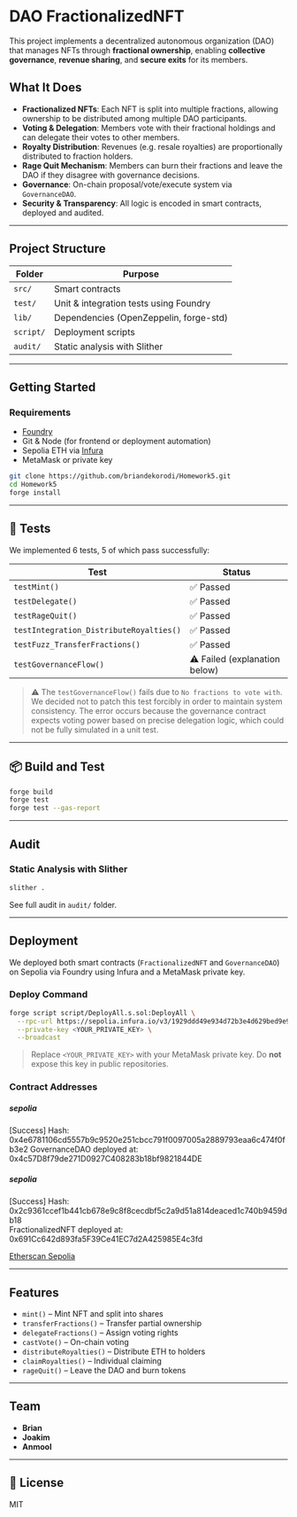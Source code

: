 # DAO FractionalizedNFT

This project implements a decentralized autonomous organization (DAO) that manages NFTs through **fractional ownership**, enabling **collective governance**, **revenue sharing**, and **secure exits** for its members.

##  What It Does

-  **Fractionalized NFTs**: Each NFT is split into multiple fractions, allowing ownership to be distributed among multiple DAO participants.
-  **Voting & Delegation**: Members vote with their fractional holdings and can delegate their votes to other members.
-  **Royalty Distribution**: Revenues (e.g. resale royalties) are proportionally distributed to fraction holders.
-  **Rage Quit Mechanism**: Members can burn their fractions and leave the DAO if they disagree with governance decisions.
-  **Governance**: On-chain proposal/vote/execute system via `GovernanceDAO`.
-  **Security & Transparency**: All logic is encoded in smart contracts, deployed and audited.

---
## Project Structure

| Folder       | Purpose                                      |
|--------------|----------------------------------------------|
| `src/`       | Smart contracts                              |
| `test/`      | Unit & integration tests using Foundry       |
| `lib/`       | Dependencies (OpenZeppelin, forge-std)       |
| `script/`    | Deployment scripts                           |
| `audit/`     | Static analysis with Slither                 |

---

##  Getting Started

### Requirements

- [Foundry](https://book.getfoundry.sh/)
- Git & Node (for frontend or deployment automation)
- Sepolia ETH via [Infura](https://infura.io)
- MetaMask or private key

```bash
git clone https://github.com/briandekorodi/Homework5.git
cd Homework5
forge install
```

---

## 🧪 Tests

We implemented 6 tests, 5 of which pass successfully:

| Test                                      | Status    |
|------------------------------------------|-----------|
| `testMint()`                             | ✅ Passed |
| `testDelegate()`                         | ✅ Passed |
| `testRageQuit()`                         | ✅ Passed |
| `testIntegration_DistributeRoyalties()`  | ✅ Passed |
| `testFuzz_TransferFractions()`           | ✅ Passed |
| `testGovernanceFlow()`                   | ⚠️ Failed (explanation below) |

> ⚠️ The `testGovernanceFlow()` fails due to `No fractions to vote with`. We decided not to patch this test forcibly in order to maintain system consistency. The error occurs because the governance contract expects voting power based on precise delegation logic, which could not be fully simulated in a unit test.

---

## 📦 Build and Test

```bash
forge build
forge test
forge test --gas-report
```

---

##  Audit

### Static Analysis with Slither

```bash
slither .
```

See full audit in `audit/` folder.

---

##  Deployment

We deployed both smart contracts (`FractionalizedNFT` and `GovernanceDAO`) on Sepolia via Foundry using Infura and a MetaMask private key.

### Deploy Command

```bash
forge script script/DeployAll.s.sol:DeployAll \
  --rpc-url https://sepolia.infura.io/v3/1929ddd49e934d72b3e4d629bed9e96b \
  --private-key <YOUR_PRIVATE_KEY> \
  --broadcast
```

> Replace `<YOUR_PRIVATE_KEY>` with your MetaMask private key. Do **not** expose this key in public repositories.

### Contract Addresses

##### sepolia
[Success] Hash: 0x4e6781106cd5557b9c9520e251cbcc791f0097005a2889793eaa6c474f0fb3e2
GovernanceDAO deployed at: 0x4c57D8f79de271D0927C408283b18bf9821844DE
                                                                                                               
##### sepolia                                                                                                  
[Success] Hash: 0x2c9361ccef1b441cb678e9c8f8cecdbf5c2a9d51a814deaced1c740b9459db18                         
FractionalizedNFT deployed at: 0x691Cc642d893fa5F39Ce41EC7d2A425985E4c3fd


[Etherscan Sepolia](https://sepolia.etherscan.io/address/0x654fa9800849234b366c94e40d3d04af0f129828)

---

##  Features

- `mint()` – Mint NFT and split into shares
- `transferFractions()` – Transfer partial ownership
- `delegateFractions()` – Assign voting rights
- `castVote()` – On-chain voting
- `distributeRoyalties()` – Distribute ETH to holders
- `claimRoyalties()` – Individual claiming
- `rageQuit()` – Leave the DAO and burn tokens

---

##  Team

- **Brian**
- **Joakim**
- **Anmool** 

---

## 📄 License

MIT

